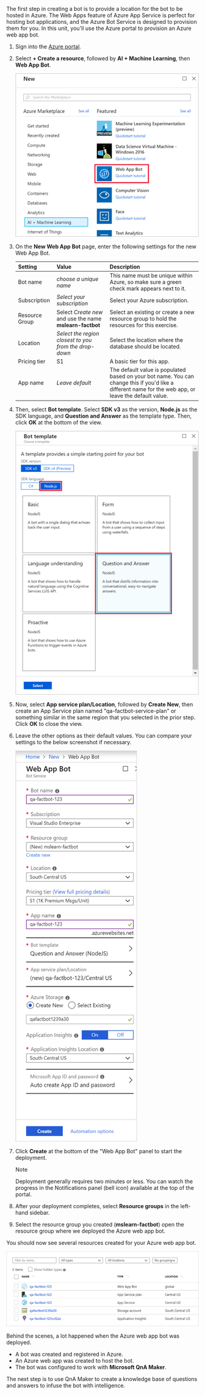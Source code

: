 The first step in creating a bot is to provide a location for the bot to be hosted in Azure. The Web Apps feature of Azure App Service is perfect for hosting bot applications, and the Azure Bot Service is designed to provision them for you. In this unit, you'll use the Azure portal to provision an Azure web app bot.


1. Sign into the [Azure portal](https://portal.azure.com/?azure-portal=true).

1. Select **+ Create a resource**, followed by **AI + Machine Learning**, then **Web App Bot**.

    ![Screenshot of the Azure portal showing the Create a resource blade with the Web App Bot resource type highlighted.](../media/2-new-bot-service.png)

1. On the **New Web App Bot** page, enter the following settings for the new Web App Bot.

    Setting|Value|Description
    ---|---|---
    Bot name|*choose a unique name*|This name must be unique within Azure, so make sure a green check mark appears next to it.
    Subscription|*Select your subscription*|Select your Azure subscription.
    Resource Group|Select *Create new* and use the name **mslearn-factbot**|Select an existing or create a new resource group to hold the resources for this exercise.
    Location|*Select the region closest to you from the drop-down*|Select the location where the database should be located.
    Pricing tier| S1 | A basic tier for this app.
    App name|*Leave default*|The default value is populated based on your bot name. You can change this if you'd like a different name for the web app, or leave the default value.

1. Then, select **Bot template**. Select **SDK v3** as the version, **Node.js** as the SDK language, and **Question and Answer** as the template type. Then, click **OK** at the bottom of the view.

    ![Screenshot of the Azure portal showing the Bot template blade of the bot creation process with the Node.js SDK language and Question and Answer template options highlighted.](../media/2-portal-select-template.png)

1. Now, select **App service plan/Location**, followed by **Create New**, then create an App Service plan named "qa-factbot-service-plan" or something similar in the same region that you selected in the prior step. Click **OK** to close the view.

1. Leave the other options as their default values. You can compare your settings to the below screenshot if necessary.

    ![Screenshot of the Azure portal showing a sample configuration blade for a new Web App Bot.](../media/2-portal-start-bot-creation.png)

1. Click **Create** at the bottom of the "Web App Bot" panel to start the deployment.

    > [!NOTE]
    > Deployment generally requires two minutes or less. You can watch the progress in the Notifications panel (bell icon) available at the top of the portal.

1. After your deployment completes, select **Resource groups** in the left-hand sidebar.

1. Select the resource group you created (**mslearn-factbot**) open the resource group where we deployed the Azure web app bot.

You should now see several resources created for your Azure web app bot.

![Screenshot of resources created for the web app bot](../media/2-created-resources.png)

Behind the scenes, a lot happened when the Azure web app bot was deployed. 
- A bot was created and registered in Azure.
- An Azure web app was created to host the bot.
- The bot was configured to work with **Microsoft QnA Maker**. 

The next step is to use QnA Maker to create a knowledge base of questions and answers to infuse the bot with intelligence.